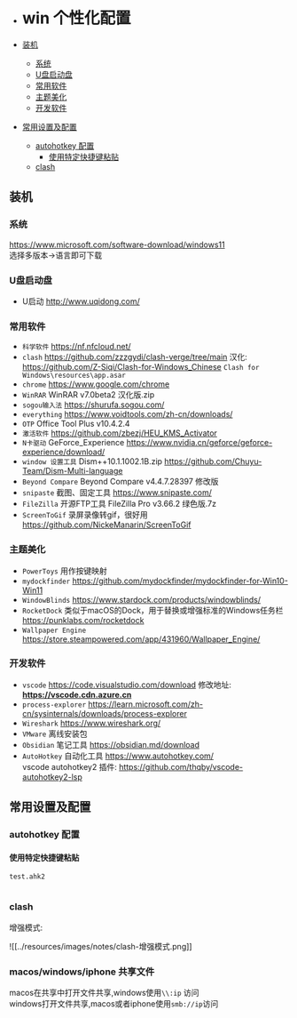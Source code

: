 - # win 个性化配置  

- [装机](#装机)
  - [系统](#系统)
  - [U盘启动盘](#u盘启动盘)
  - [常用软件](#常用软件)
  - [主题美化](#主题美化)
  - [开发软件](#开发软件)
- [常用设置及配置](#常用设置及配置)
  - [autohotkey 配置](#autohotkey-配置)
    - [使用特定快捷键粘贴](#使用特定快捷键粘贴)
  - [clash](#clash)


## 装机  
### 系统  
https://www.microsoft.com/software-download/windows11  
选择多版本->语言即可下载  


### U盘启动盘  

- U启动  http://www.uqidong.com/  

### 常用软件  

- `科学软件`  https://nf.nfcloud.net/  
- `clash` https://github.com/zzzgydi/clash-verge/tree/main  汉化: https://github.com/Z-Siqi/Clash-for-Windows_Chinese  `Clash for Windows\resources\app.asar`
- `chrome` https://www.google.com/chrome  
- `WinRAR`  WinRAR v7.0beta2 汉化版.zip  
- `sogou输入法`  https://shurufa.sogou.com/  
- `everything` https://www.voidtools.com/zh-cn/downloads/  
- `OTP`  Office Tool Plus v10.4.2.4  
- `激活软件`  https://github.com/zbezj/HEU_KMS_Activator  
- `N卡驱动`  GeForce_Experience  https://www.nvidia.cn/geforce/geforce-experience/download/  
- `window 设置工具`  Dism++10.1.1002.1B.zip  https://github.com/Chuyu-Team/Dism-Multi-language  
- `Beyond Compare`  Beyond Compare v4.4.7.28397 修改版  
- `snipaste`  截图、固定工具  https://www.snipaste.com/  
- `FileZilla`  开源FTP工具 FileZilla Pro v3.66.2 绿色版.7z  
- `ScreenToGif` 录屏录像转gif，很好用 https://github.com/NickeManarin/ScreenToGif  

### 主题美化  
- `PowerToys`  用作按键映射
- `mydockfinder`  https://github.com/mydockfinder/mydockfinder-for-Win10-Win11  
- `WindowBlinds`  https://www.stardock.com/products/windowblinds/  
- `RocketDock`  类似于macOS的Dock，用于替换或增强标准的Windows任务栏  https://punklabs.com/rocketdock  
- `Wallpaper Engine`  https://store.steampowered.com/app/431960/Wallpaper_Engine/  

###  开发软件  
- `vscode`  https://code.visualstudio.com/download  修改地址: **https://vscode.cdn.azure.cn**
- `process-explorer`  https://learn.microsoft.com/zh-cn/sysinternals/downloads/process-explorer  
- `Wireshark`  https://www.wireshark.org/  
- `VMware`  离线安装包  
- `Obsidian`  笔记工具  https://obsidian.md/download  
- `AutoHotkey`  自动化工具  https://www.autohotkey.com/  
vscode autohotkey2 插件: https://github.com/thqby/vscode-autohotkey2-lsp  

## 常用设置及配置  
### autohotkey 配置  
#### 使用特定快捷键粘贴  

`test.ahk2`  
```sh

```


### clash  

增强模式: 



![[../resources/images/notes/clash-增强模式.png]]  




### macos/windows/iphone 共享文件  

macos在共享中打开文件共享,windows使用`\\:ip` 访问  
windows打开文件共享,macos或者iphone使用`smb://ip`访问  

